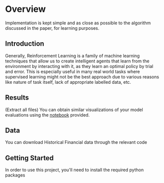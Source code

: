 # Overview

Implementation is kept simple and as close as possible to the algorithm discussed in the paper, for learning purposes.

## Introduction

Generally, Reinforcement Learning is a family of machine learning techniques that allow us to create intelligent agents that learn from the environment by interacting with it, as they learn an optimal policy by trial and error. This is especially useful in many real world tasks where supervised learning might not be the best approach due to various reasons like nature of task itself, lack of appropriate labelled data, etc.

## Results

(Extract all files) You can obtain similar visualizations of your model evaluations using the [notebook](./visualize.ipynb) provided.

## Data

You can download Historical Financial data through the relevant code

## Getting Started

In order to use this project, you'll need to install the required python packages
